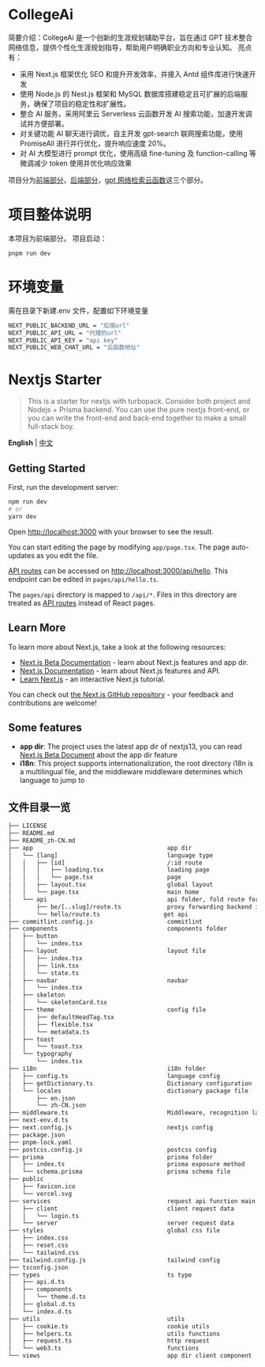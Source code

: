# CollegeAi

简要介绍：CollegeAi 是一个创新的生涯规划辅助平台，旨在通过 GPT 技术整合网络信息，提供个性化生涯规划指导，帮助用户明确职业方向和专业认知。
亮点有：

- 采用 Next.js 框架优化 SEO 和提升开发效率，并接入 Antd 组件库进行快速开发
- 使用 Node.js 的 Nest.js 框架和 MySQL 数据库搭建稳定且可扩展的后端服务，确保了项目的稳定性和扩展性。
- 整合 AI 服务，采用阿里云 Serverless 云函数开发 AI 搜索功能，加速开发调试并方便部署。
- 对关键功能 AI 聊天进行调优，自主开发 gpt-search 联网搜索功能，使用 PromiseAll 进行并行优化，提升响应速度 20%。
- 对 AI 大模型进行 prompt 优化，使用高级 fine-tuning 及 function-calling 等微调减少 token 使用并优化响应效果

项目分为[前端部分](https://github.com/Collage-Ai/CollegeAi-fe)，[后端部分](https://github.com/Collage-Ai/CollegeAi-be)，[gpt 网络检索云函数](https://github.com/abandon888/gptSearchWebFn)这三个部分。

# 项目整体说明

本项目为前端部分。
项目启动：

```
pnpm run dev
```

# 环境变量

需在目录下新建.env 文件，配置如下环境变量

```sh
NEXT_PUBLIC_BACKEND_URL = "后端url"
NEXT_PUBLIC_API_URL = "代理的url"
NEXT_PUBLIC_API_KEY = "api key"
NEXT_PUBLIC_WEB_CHAT_URL = "云函数地址"
```

# Nextjs Starter

> This is a starter for nextjs with turbopack. Consider both project and Nodejs + Prisma backend. You can use the pure nextjs front-end, or you can write the front-end and back-end together to make a small full-stack boy.

**English** | [中文](./README.zh-CN.md)

## Getting Started

First, run the development server:

```bash
npm run dev
# or
yarn dev
```

Open [http://localhost:3000](http://localhost:3000) with your browser to see the result.

You can start editing the page by modifying `app/page.tsx`. The page auto-updates as you edit the file.

[API routes](https://nextjs.org/docs/api-routes/introduction) can be accessed on [http://localhost:3000/api/hello](http://localhost:3000/api/hello). This endpoint can be edited in `pages/api/hello.ts`.

The `pages/api` directory is mapped to `/api/*`. Files in this directory are treated as [API routes](https://nextjs.org/docs/api-routes/introduction) instead of React pages.

## Learn More

To learn more about Next.js, take a look at the following resources:

- [Next.js Beta Documentation](https://beta.nextjs.org) - learn about Next.js features and app dir.
- [Next.js Documentation](https://nextjs.org/docs) - learn about Next.js features and API.
- [Learn Next.js](https://nextjs.org/learn) - an interactive Next.js tutorial.

You can check out [the Next.js GitHub repository](https://github.com/vercel/next.js/) - your feedback and contributions are welcome!

## Some features

- **app dir**: The project uses the latest app dir of nextjs13, you can read [Next.js Beta Document](https://beta.nextjs.org) about the app dir feature
- **i18n**: This project supports internationalization, the root directory i18n is a multilingual file, and the middleware middleware determines which language to jump to

## 文件目录一览

```txt
├── LICENSE
├── README.md
├── README_zh-CN.md
├── app                                      app dir
│   └── [lang]                               language type
│   │   ├── [id]                             /:id route
│   │   │   ├── loading.tsx                  loading page
│   │   │   └── page.tsx                     page
│   │   ├── layout.tsx                       global layout
│   │   └── page.tsx                         main home
│   └── api                                  api folder, fold route for api
│       ├── be/[..slug]/route.ts             proxy forwarding backend interface
│       └── hello/route.ts                  get api
├── commitlint.config.js                     commitlint
├── components                               components folder
│   ├── button
│   │   └── index.tsx
│   ├── layout                               layout file
│   │   ├── index.tsx
│   │   ├── link.tsx
│   │   └── state.ts
│   ├── navbar                               navbar
│   │   └── index.tsx
│   ├── skeleton
│   │   └── skeletonCard.tsx
│   ├── theme                                config file
│   │   ├── defaultHeadTag.tsx
│   │   ├── flexible.tsx
│   │   └── metadata.ts
│   ├── toast
│   │   └── toast.tsx
│   └── typography
│       └── index.tsx
├── i18n                                     i18n folder
│   ├── config.ts                            language config
│   ├── getDictionary.ts                     Dictionary configuration
│   └── locales                              dictionary package file
│       ├── en.json
│       └── zh-CN.json
├── middleware.ts                            Middleware, recognition language jump
├── next-env.d.ts
├── next.config.js                           nextjs config
├── package.json
├── pnpm-lock.yaml
├── postcss.config.js                        postcss config
├── prisma                                   prisma folder
│   ├── index.ts                             prisma exposure method
│   └── schema.prisma                        prisma schema file
├── public
│   ├── favicon.ico
│   └── vercel.svg
├── services                                 request api function main directory请求api函数主要目录
│   ├── client                               client request data
│   │   └── login.ts
│   └── server                               server request data
├── styles                                   global css file
│   ├── index.css
│   ├── reset.css
│   └── tailwind.css
├── tailwind.config.js                       tailwind config
├── tsconfig.json
├── types                                    ts type
│   ├── api.d.ts
│   ├── components
│   │   └── theme.d.ts
│   ├── global.d.ts
│   └── index.d.ts
├── utils                                    utils
│   ├── cookie.ts                            cookie utils
│   ├── helpers.ts                           utils functions
│   ├── request.ts                           http request
│   └── web3.ts                              functions
└── views                                    app dir client component
```
